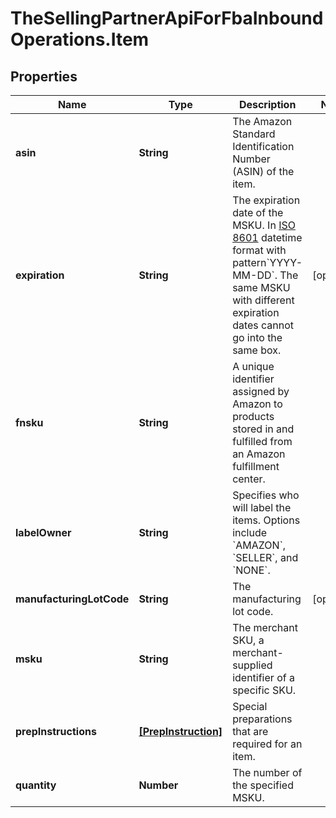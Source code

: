 # TheSellingPartnerApiForFbaInboundOperations.Item

## Properties

Name | Type | Description | Notes
------------ | ------------- | ------------- | -------------
**asin** | **String** | The Amazon Standard Identification Number (ASIN) of the item. | 
**expiration** | **String** | The expiration date of the MSKU. In [ISO 8601](https://developer-docs.amazon.com/sp-api/docs/iso-8601) datetime format with pattern&#x60;YYYY-MM-DD&#x60;. The same MSKU with different expiration dates cannot go into the same box. | [optional] 
**fnsku** | **String** | A unique identifier assigned by Amazon to products stored in and fulfilled from an Amazon fulfillment center. | 
**labelOwner** | **String** | Specifies who will label the items. Options include &#x60;AMAZON&#x60;, &#x60;SELLER&#x60;, and &#x60;NONE&#x60;. | 
**manufacturingLotCode** | **String** | The manufacturing lot code. | [optional] 
**msku** | **String** | The merchant SKU, a merchant-supplied identifier of a specific SKU. | 
**prepInstructions** | [**[PrepInstruction]**](PrepInstruction.md) | Special preparations that are required for an item. | 
**quantity** | **Number** | The number of the specified MSKU. | 


